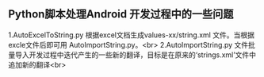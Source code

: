 ## Python脚本处理Android 开发过程中的一些问题
1.AutoExcelToString.py 根据excel文档生成values-xx/string.xml 文件。当根据excle文件后即可用 AutoImportString.py。\<br>
2.AutoImportString.py 文件批量导入开发过程中迭代产生的一些新的翻译，目标是在原来的‘strings.xml’文件中追加新的翻译\<br>
